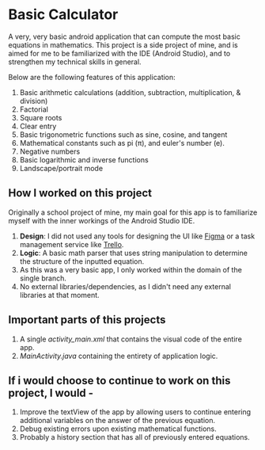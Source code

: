 # Basic Calculator

A very, very basic android application that can compute the most basic equations in mathematics. This project is a side project of mine, and is aimed for me to be familiarized with the IDE (Android Studio), and to strengthen my technical skills in general. <br>

Below are the following features of this application:

1. Basic arithmetic calculations (addition, subtraction, multiplication, & division)
2. Factorial
3. Square roots
4. Clear entry
5. Basic trigonometric functions such as sine, cosine, and tangent
6. Mathematical constants such as pi (π), and euler's number (e).
7. Negative numbers
8. Basic logarithmic and inverse functions
9. Landscape/portrait mode

## How I worked on this project

Originally a school project of mine, my main goal for this app is to familiarize myself with the inner workings of the Android Studio IDE.

1. **Design**: I did not used any tools for designing the UI like [Figma](https://figma/com) or a task management service like [Trello](https://trello.com/).
2. **Logic**: A basic math parser that uses string manipulation to determine the structure of the inputted equation.
3. As this was a very basic app, I only worked within the domain of the single branch.
4. No external libraries/dependencies, as I didn't need any external libraries at that moment.

## Important parts of this projects

1. A single *activity_main.xml* that contains the visual code of the entire app.
2. *MainActivity.java* containing the entirety of application logic.

## If i would choose to continue to work on this project, I would -

1. Improve the textView of the app by allowing users to continue entering additional variables on the answer of the previous equation.
2. Debug existing errors upon existing mathematical functions.
3. Probably a history section that has all of previously entered equations.
